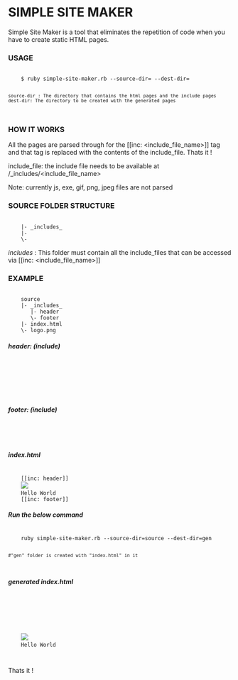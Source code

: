 # SIMPLE SITE MAKER

Simple Site Maker is a tool that eliminates the repetition of code when you have to create static HTML pages.

### USAGE

<code>
    $ ruby simple-site-maker.rb --source-dir=<path-to-source-dir> --dest-dir=<path-to-dest-dir>
    
    source-dir : The directory that contains the html pages and the include pages
    dest-dir: The directory to be created with the generated pages
</code>

### HOW IT WORKS

All the pages are parsed through for the [[inc: <include_file_name>]] tag and that tag is replaced with the contents of the include_file. Thats it !

include_file: the include file needs to be available at <source-dir>/_includes/<include_file_name>

Note: currently js, exe, gif, png, jpeg files are not parsed

### SOURCE FOLDER STRUCTURE

<code>
    |- _includes_
    |- <remaining files>
    \- <remaining files>
</code>

_includes_ : This folder must contain all the include_files that can be accessed via [[inc: <include_file_name>]]

### EXAMPLE

<code>
    source 
    |- _includes_
       |- header
       \- footer
    |- index.html
    \- logo.png
</code>

##### header: (include)
<code>
    <html>
    <head>
     <title>Simple Site Maker</title>
    <head>
    <body>
</code>

##### footer: (include)
<code>
    </body>
    </html>
</code>

##### index.html
<code>
    [[inc: header]]
    <img src="logo.png">
    Hello World
    [[inc: footer]]
</code>

##### Run the below command 
<code>
    ruby simple-site-maker.rb --source-dir=source --dest-dir=gen
    
    #"gen" folder is created with "index.html" in it
</code>

##### generated index.html
<code>
    <html>
    <head>
     <title>Simple Site Maker</title>
    <head>
    <body>
    <img src="logo.png">
    Hello World
    </body>
    </html>
</code>

Thats it !